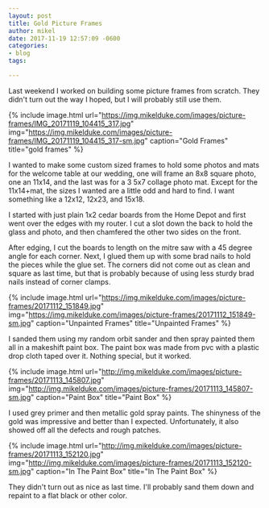 ```yaml
---
layout: post
title: Gold Picture Frames
author: mikel
date: 2017-11-19 12:57:09 -0600
categories:
- blog
tags:

---
```

Last weekend I worked on building some picture frames from scratch. They didn't turn out the way I hoped, but I will 
probably still use them.

{% include image.html 
  url="https://img.mikelduke.com/images/picture-frames/IMG_20171119_104415_317.jpg"
  img="https://img.mikelduke.com/images/picture-frames/IMG_20171119_104415_317-sm.jpg"
  caption="Gold Frames"
  title="gold frames" %}

I wanted to make some custom sized frames to hold some photos and mats for the welcome table at our wedding, one will frame
an 8x8 square photo, one an 11x14, and the last was for a 3 5x7 collage photo mat. Except for the 11x14+mat, the sizes 
I wanted are a little odd and hard to find. I want something like a 12x12, 12x23, and 15x18.

I started with just plain 1x2 cedar boards from the Home Depot and first went over the edges with my router. I cut a 
slot down the back to hold the glass and photo, and then chamfered the other two sides on the front. 

After edging, I cut the boards to length on the mitre saw with a 45 degree angle for each corner. Next, I glued them up with 
some brad nails to hold the pieces while the glue set. The corners did not come out as clean and square as last time, but that
is probably because of using less sturdy brad nails instead of corner clamps.

{% include image.html 
  url="https://img.mikelduke.com/images/picture-frames/20171112_151849.jpg"
  img="https://img.mikelduke.com/images/picture-frames/20171112_151849-sm.jpg"
  caption="Unpainted Frames"
  title="Unpainted Frames" %}

I sanded them using my random orbit sander and then spray painted them all in a makeshift paint box. The paint box was made 
from pvc with a plastic drop cloth taped over it. Nothing special, but it worked.

{% include image.html 
  url="http://img.mikelduke.com/images/picture-frames/20171113_145807.jpg"
  img="http://img.mikelduke.com/images/picture-frames/20171113_145807-sm.jpg"
  caption="Paint Box"
  title="Paint Box" %}

I used grey primer and then metallic gold spray paints. The shinyness of the gold was impressive and better than I expected. 
Unfortunately, it also showed off all the defects and rough patches.

{% include image.html 
  url="http://img.mikelduke.com/images/picture-frames/20171113_152120.jpg"
  img="http://img.mikelduke.com/images/picture-frames/20171113_152120-sm.jpg"
  caption="In The Paint Box"
  title="In The Paint Box" %}

They didn't turn out as nice as last time. I'll probably sand them down and repaint to a flat black or other color.
